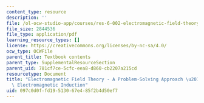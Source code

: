 ```yaml
---
content_type: resource
description: ''
file: /ol-ocw-studio-app/courses/res-6-002-electromagnetic-field-theory-a-problem-solving-approach-spring-2008/097c0d0ffd19513067e485f2b4d50ef7_MITRES_6_002S08_chapter6.pdf
file_size: 2844536
file_type: application/pdf
learning_resource_types: []
license: https://creativecommons.org/licenses/by-nc-sa/4.0/
ocw_type: OCWFile
parent_title: Textbook contents
parent_type: SupplementalResourceSection
parent_uid: 781cf7ce-5cfc-eea8-d860-cb2207a215cd
resourcetype: Document
title: "Electromagnetic Field Theory - A Problem-Solving Approach \u2013 Chapter 6:\
  \ Electromagnetic Induction"
uid: 097c0d0f-fd19-5130-67e4-85f2b4d50ef7
---
```

